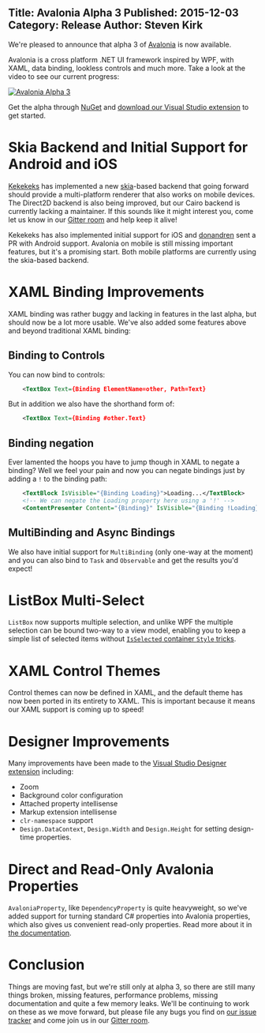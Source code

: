 Title: Avalonia Alpha 3
Published: 2015-12-03
Category: Release
Author: Steven Kirk
---

We're pleased to announce that alpha 3 of
[Avalonia](https://github.com/Avalonia/Avalonia/) is now available.

Avalonia is a cross platform .NET UI framework inspired by WPF, with XAML, data
binding, lookless controls and much more. Take a look at the video to see our
current progress:

[![Avalonia Alpha 3](/blog/images/2015-12-03-avalonia-alpha3/video-thumb.png)](https://www.youtube.com/watch?v=NJ9-hnmUbBM "Avalonia Alpha 3")

Get the alpha through [NuGet](https://www.nuget.org/packages/avalonia) and
[download our Visual Studio extension](https://visualstudiogallery.msdn.microsoft.com/a4542e8a-b56c-4295-8df1-7e220178b873) to get started.

# Skia Backend and Initial Support for Android and iOS

[Kekekeks](https://github.com/kekekeks) has implemented a new
[skia](https://skia.org/)-based backend that going forward should provide a
multi-platform renderer that also works on mobile devices. The Direct2D backend
is also being improved, but our Cairo backend is currently lacking a maintainer.
If this sounds like it might interest you, come let us know in our [Gitter room](https://gitter.im/Avalonia/Avalonia) and help keep it
alive!

Kekekeks has also implemented initial support for iOS and [donandren](https://github.com/donandren) sent a PR with Android support.
Avalonia on mobile is still missing important features, but it's a promising
start. Both mobile platforms are currently using the skia-based backend.

# XAML Binding Improvements

XAML binding was rather buggy and lacking in features in the last alpha, but
should now be a lot more usable. We've also added some features above and beyond
traditional XAML binding:

## Binding to Controls

You can now bind to controls:

```xml
    <TextBox Text={Binding ElementName=other, Path=Text}
```

But in addition we also have the shorthand form of:

```xml
    <TextBox Text={Binding #other.Text}
```

## Binding negation

Ever lamented the hoops you have to jump though in XAML to negate a binding?
Well we feel your pain and now you can negate bindings just by adding a `!`
to the binding path:

```xml
    <TextBlock IsVisible="{Binding Loading}">Loading...</TextBlock>
    <!-- We can negate the Loading property here using a '!' -->
    <ContentPresenter Content="{Binding}" IsVisible="{Binding !Loading}"/>
```

## MultiBinding and Async Bindings

We also have initial support for `MultiBinding` (only one-way at the moment) and
you can also bind to `Task` and `Observable` and get the results you'd expect!

# ListBox Multi-Select

`ListBox` now supports multiple selection, and unlike WPF the multiple selection
can be bound two-way to a view model, enabling you to keep a simple list of
selected items without [`IsSelected` container `Style` tricks](http://stackoverflow.com/questions/2511708/databinding-a-listbox-with-selectionmode-multiple).

# XAML Control Themes

Control themes can now be defined in XAML, and the default theme has now been
ported in its entirety to XAML. This is important because it means our XAML
support is coming up to speed!

# Designer Improvements

Many improvements have been made to the [Visual Studio Designer extension](https://visualstudiogallery.msdn.microsoft.com/a4542e8a-b56c-4295-8df1-7e220178b873)
including:

- Zoom
- Background color configuration
- Attached property intellisense
- Markup extension intellisense
- `clr-namespace` support
- `Design.DataContext`, `Design.Width` and `Design.Height` for setting
  design-time properties.

# Direct and Read-Only Avalonia Properties

`AvaloniaProperty`, like `DependencyProperty` is quite heavyweight, so we've
added support for turning standard C# properties into Avalonia properties, which
also gives us convenient read-only properties. Read more about it in [the
documentation](https://github.com/Avalonia/Avalonia/wiki/Registering-AvaloniaProperties#readonly-avaloniaproperties).

# Conclusion

Things are moving fast, but we're still only at alpha 3, so there are still many
things broken, missing features, performance problems, missing documentation and
quite a few memory leaks. We'll be continuing to work on these as we move
forward, but please file any bugs you find on [our issue tracker](https://github.com/Avalonia/Avalonia/issues) and come join us in our
[Gitter room](https://gitter.im/Avalonia/Avalonia).
